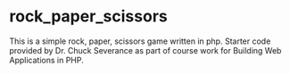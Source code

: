# rock_paper_scissors
This is a simple rock, paper, scissors game written in php. Starter code provided by Dr. Chuck Severance as part of course work for Building Web Applications in PHP. 
